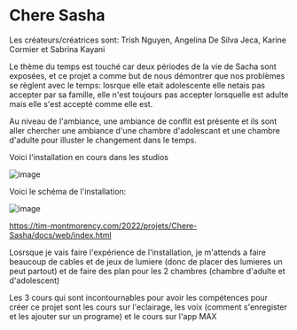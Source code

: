 # Chere Sasha

Les créateurs/créatrices sont: 
Trish Nguyen,
Angelina De Silva Jeca,
Karine Cormier et
Sabrina Kayani


Le thème du temps est touché car deux périodes de la vie de Sacha sont exposées, et ce projet a comme but de nous démontrer que nos problèmes se règlent avec le temps: losrque elle etait adolescente elle netais pas accepter par sa famille, elle n'est toujours pas accepter lorsquelle est adulte mais elle s'est accepté comme elle est.


Au niveau de l'ambiance, une ambiance de conflit est présente et ils sont aller chercher une ambiance d'une chambre d'adolescant et une chambre d'adulte pour illuster le changement dans le temps.


Voici l'installation en cours dans les studios 

![image](https://user-images.githubusercontent.com/89648302/157365961-f1e3969d-bfae-4b70-b10d-aec167081383.png)



Voici le schéma de l'installation:

![image](https://user-images.githubusercontent.com/89648302/157366654-03bc4af4-afb6-43a2-a248-31f84085bfef.png)

https://tim-montmorency.com/2022/projets/Chere-Sasha/docs/web/index.html



Losrsque je vais faire l'expérience de l'installation, je m'attends a faire beaucoup de cables et de jeux de lumiere (donc de placer des lumieres un peut partout) et de faire des plan pour les 2 chambres (chambre d'adulte et d'adolescent)


Les 3 cours qui sont incontournables pour avoir  les compétences pour créer ce projet sont les cours sur l'eclairage, les voix (comment s'enregister et les ajouter sur un programe) et le cours sur l'app MAX
